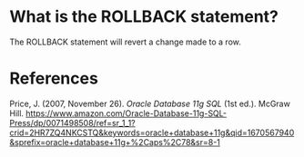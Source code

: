 # What is the ROLLBACK statement? 


The ROLLBACK statement will revert a change made to a row. 





# References 
Price, J. (2007, November 26). *Oracle Database 11g SQL* (1st ed.). McGraw Hill. <https://www.amazon.com/Oracle-Database-11g-SQL-Press/dp/0071498508/ref=sr_1_1?crid=2HR7ZQ4NKCSTQ&keywords=oracle+database+11g&qid=1670567940&sprefix=oracle+database+11g+%2Caps%2C78&sr=8-1>
